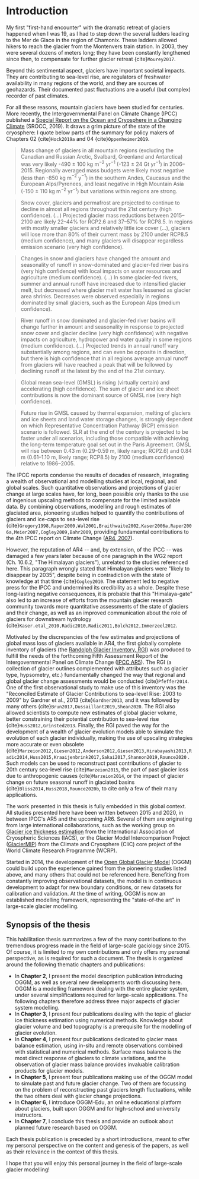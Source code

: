 # Introduction

My first "first-hand encounter" with the dramatic retreat of glaciers happened when I was 19, as I had to step down the
several ladders leading to the Mer de Glace in the region of Chamonix. These ladders allowed hikers to reach the glacier
from the Montenvers train station. In 2003, they were several dozens of meters long; they have been constantly
lengthened since then, to compensate for further glacier retreat {cite}`Mourey2017`.

Beyond this sentimental aspect, glaciers have important societal impacts. They are contributing to sea-level rise, are
regulators of freshwater availability in many regions of the world, and they are sources of geohazards. Their documented
past fluctuations are a useful (but complex) recorder of past climates.

For all these reasons, mountain glaciers have been studied for centuries. More recently, the Intergovernmental Panel on
Climate Change (IPCC) published
a [Special Report on the Ocean and Cryosphere in a Changing Climate](https://www.ipcc.ch/srocc/) (SROCC, 2019). It draws
a grim picture of the state of the cryosphere: I quote below parts of the summary for policy makers of Chapters 02
{cite}`Hock2019a` and 04 {cite}`Oppenheimer2019`.

> Mass change of glaciers in all mountain regions (excluding the Canadian and Russian Arctic, Svalbard, Greenland and Antarctica) was very likely -490 ± 100 kg m$^{-2}$ yr$^{-1}$ (-123 ± 24 Gt yr$^{-1}$) in 2006–2015. Regionally averaged mass budgets were likely most negative (less than -850 kg m$^{-2}$ y$^{-1}$) in the southern Andes, Caucasus and the European Alps/Pyrenees, and least negative in High Mountain Asia (-150 ± 110 kg m$^{-2}$ yr$^{-1}$) but variations within regions are strong.

> Snow cover, glaciers and permafrost are projected to continue to decline in almost all regions throughout the 21st century (high confidence). (...) Projected glacier mass reductions between 2015–2100 are likely 22–44% for RCP2.6 and 37–57% for RCP8.5. In regions with mostly smaller glaciers and relatively little ice cover (...), glaciers will lose more than 80% of their current mass by 2100 under RCP8.5 (medium confidence), and many glaciers will disappear regardless emission scenario (very high confidence).

> Changes in snow and glaciers have changed the amount and seasonality of runoff in snow-dominated and glacier-fed river basins (very high confidence) with local impacts on water resources and agriculture (medium confidence). (...) In some glacier-fed rivers, summer and annual runoff have increased due to intensified glacier melt, but decreased where glacier melt water has lessened as glacier area shrinks. Decreases were observed especially in regions dominated by small glaciers, such as the European Alps (medium confidence).

> River runoff in snow dominated and glacier-fed river basins will change further in amount and seasonality in response to projected snow cover and glacier decline (very high confidence) with negative impacts on agriculture, hydropower and water quality in some regions (medium confidence). (...) Projected trends in annual runoff vary substantially among regions, and can even be opposite in direction, but there is high confidence that in all regions average annual runoff from glaciers will have reached a peak that will be followed by declining runoff at the latest by the end of the 21st century.

> Global mean sea-level (GMSL) is rising (virtually certain) and accelerating (high confidence). The sum of glacier and ice sheet contributions is now the dominant source of GMSL rise (very high confidence).

> Future rise in GMSL caused by thermal expansion, melting of glaciers and ice sheets and land water storage changes, is strongly dependent on which Representative Concentration Pathway (RCP) emission scenario is followed. SLR at the end of the century is projected to be faster under all scenarios, including those compatible with achieving the long-term temperature goal set out in the Paris Agreement. GMSL will rise between 0.43 m (0.29–0.59 m, likely range; RCP2.6) and 0.84 m (0.61–1.10 m, likely range; RCP8.5) by 2100 (medium confidence) relative to 1986–2005.

The IPCC reports condense the results of decades of research, integrating a wealth of observational and modelling
studies at local, regional, and global scales. Such quantitative observations and projections of glacier change at large
scales have, for long, been possible only thanks to the use of ingenious upscaling methods to compensate for the limited
available data. By combining observations, modelling and rough estimates of glaciated area, pioneering studies helped to
quantify the contributions of glaciers and ice-caps to sea-level rise
{cite}`Gregory1998,Raper2000,Wal2001,Braithwaite2002,Kaser2006a,Raper2006a,Meier2007,Cogley2009,Bahr2009`, providing
fundamental contributions to the 4th IPCC report on Climate Change ([AR4, 2007](https://www.ipcc.ch/report/ar4/wg1/)).

However, the reputation of AR4 -- and, by extension, of the IPCC -- was damaged a few years later because of one
paragraph in the WG2 report (Ch. 10.6.2, "The Himalayan glaciers"), unrelated to the studies referenced here. This
paragraph wrongly stated that Himalayan glaciers were "likely to disappear by 2035", despite being in contradiction with
the state of knowledge at that time {cite}`Cogley2010`. The statement led to negative press for the IPCC and undermined its credibility as
a whole. Despite these long-lasting negative consequences, it is probable that this "Himalaya-gate" also led to an
increase of efforts from the mountain glacier research community towards more quantitative assessments of the state of
glaciers and their change, as well as an improved communication about the role of glaciers for downstream hydrology
{cite}`Kaser.etal_2010,Radic2010,Radic2011,Bolch2012,Immerzeel2012`.

Motivated by the discrepancies of the few estimates and projections of global mass loss of glaciers available in AR4,
the first globally complete inventory of glaciers (the [Randolph Glacier Inventory, RGI](https://www.glims.org/RGI)) was
produced to fulfill the needs of the forthcoming Fifth Assessment Report of the Intergovernmental Panel on Climate
Change ([IPCC AR5](https://www.ipcc.ch/report/ar5/wg1/)). The RGI (a collection of glacier outlines complemented with
attributes such as glacier type, hypsometry, etc.) fundamentally changed the way that regional and global glacier change
assessments would be conducted {cite}`Pfeffer2014`. One of the first observational study to make use of this inventory
was the "Reconciled Estimate of Glacier Contributions to sea-level Rise: 2003 to 2009" by Gardner et al., 2013
{cite}`Gardner2013`, and it was followed by many others {cite}`Brun2017,Dussaillant2019,Shean2020`. The RGI also allowed
scientists to compute new estimates of global glacier volume, better constraining their potential contribution to
sea-level rise {cite}`Huss2012,Grinsted2013`. Finally, the RGI paved the way for the development of a wealth of glacier
evolution models able to simulate the evolution of each glacier individually, making the use of upscaling strategies
more accurate or even obsolete
{cite}`Marzeion2012,Giesen2012,Anderson2012,Giesen2013,Hirabayashi2013,Radic2014,Huss2015,Kraaijenbrink2017,Sakai2017,Shannon2019,Rounce2020`
. Such models can be used to reconstruct past contributions of glacier to 20th century sea-level rise
{cite}`Marzeion2015`, the part of past glacier loss due to anthropogenic causes {cite}`Marzeion2014`, or the impact of
glacier change on future seasonal runoff in glaciated basins {cite}`Bliss2014,Huss2018,Rounce2020b`, to cite only a few
of their many applications.

The work presented in this thesis is fully embedded in this global context. All studies presented here have been written
between 2015 and 2020, in between IPCC's AR5 and the upcoming AR6. Several of them are originating from large
international collaborations, such as the working group
on [Glacier ice thickness estimation](https://cryosphericsciences.org/activities/ice-thickness/) from the International
Association of Cryospheric Sciences (IACS), or the Glacier Model Intercomparison
Project ([GlacierMIP](https://www.climate-cryosphere.org/mips/glaciermip)) from the Climate and Cryosphere (CliC) core
project of the World Climate Research Programme (WCRP).

Started in 2014, the development of the [Open Global Glacier Model](https://oggm.org) (OGGM) could build upon the
experience gained from the pioneering studies listed above, and many others that could not be referenced here.
Benefiting from constantly improving observational datasets, the model is in continuous development to adapt for new
boundary conditions, or new datasets for calibration and validation. At the time of writing, OGGM is now an established
modelling framework, representing the "state-of-the art" in large-scale glacier modelling.

## Synopsis of the thesis

This habilitation thesis summarizes a few of the many contributions to the tremendous progress made in the field of
large-scale gaciology since 2015. Of course, it is limited to my own contributions and only offers my personal perspective,
as is required for such a document. The thesis is organized around the following thematic chapters and publications:

- In **Chapter 2**, I present the model description publication introducing OGGM, as well as several new developments
  worth discussing here. OGGM is a modelling framework dealing with the entire glacier system, under several
  simplifications required for large-scale applications. The following chapters therefore address three major aspects of
  glacier system modelling.
- In **Chapter 3**, I present four publications dealing with the topic of glacier ice thickness estimation using
  numerical methods. Knowledge about glacier volume and bed topography is a prerequisite for the modelling of glacier
  evolution.
- In **Chapter 4**, I present four publications dedicated to glacier mass balance estimation, using in-situ and remote
  observations combined with statistical and numerical methods. Surface mass balance is the most direct response of
  glaciers to climate variations, and the observation of glacier mass balance provides invaluable calibration products
  for glacier models.
- In **Chapter 5**, I present four publications making use of the OGGM model to simulate past and future glacier change.
  Two of them are focussing on the problem of reconstructing past glaciers length fluctuations, while the two others
  deal with glacier change projections.
- In **Chapter 6**, I introduce OGGM-Edu, an online educational platform about glaciers, built upon OGGM and for
  high-school and university instructors.
- In **Chapter 7**, I conclude this thesis and provide an outlook about planned future research based on OGGM.

Each thesis publication is preceded by a short introductions, meant to offer my personal 
perspective on the content and genesis of the papers, as well as their relevance in the context
of this thesis.

I hope that you will enjoy this personal journey in the field of large-scale glacier modelling!
